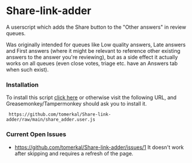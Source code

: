 # Share-link-adder
A userscript which adds the Share button to the "Other answers" in review queues.

Was originally intended for queues like Low quality answers, Late answers and First answers (where it might be relevant to reference other existing answers to the answer you're reviewing), but as a side effect it actually works on all queues (even close votes, triage etc. have an Answers tab when such exist).

### Installation
To install this script [click here](https://github.com/tomerkal/Share-link-adder/raw/main/share_adder.user.js) or otherwise visit the following URL, and Greasemonkey/Tampermonkey should ask you to install it.

     https://github.com/tomerkal/Share-link-adder/raw/main/share_adder.user.js
     
### Current Open Issues

- https://github.com/tomerkal/Share-link-adder/issues/1 It doesn't work after skipping and requires a refresh of the page.
